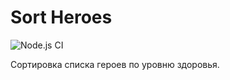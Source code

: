 # Sort Heroes

![Node.js CI](https://github.com/munirazpomir/errorrepository/actions/workflows/node.js.yml/badge.svg)

Сортировка списка героев по уровню здоровья.